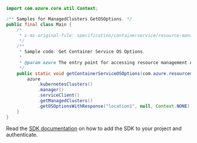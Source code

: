 ```java
import com.azure.core.util.Context;

/** Samples for ManagedClusters GetOSOptions. */
public final class Main {
    /*
     * x-ms-original-file: specification/containerservice/resource-manager/Microsoft.ContainerService/stable/2022-04-01/examples/ContainerServiceGetOSOptions.json
     */
    /**
     * Sample code: Get Container Service OS Options.
     *
     * @param azure The entry point for accessing resource management APIs in Azure.
     */
    public static void getContainerServiceOSOptions(com.azure.resourcemanager.AzureResourceManager azure) {
        azure
            .kubernetesClusters()
            .manager()
            .serviceClient()
            .getManagedClusters()
            .getOSOptionsWithResponse("location1", null, Context.NONE);
    }
}
```

Read the [SDK documentation](https://github.com/Azure/azure-sdk-for-java/blob/azure-resourcemanager_2.15.0/sdk/resourcemanager/azure-resourcemanager/README.md) on how to add the SDK to your project and authenticate.
